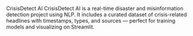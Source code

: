 CrisisDetect AI
CrisisDetect AI is a real-time disaster and misinformation detection project using NLP. It includes a curated dataset of crisis-related headlines with timestamps, types, and sources — perfect for training models and visualizing on Streamlit.

